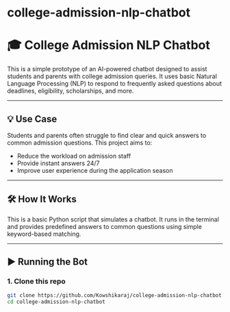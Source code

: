 # college-admission-nlp-chatbot
# 🎓 College Admission NLP Chatbot

This is a simple prototype of an AI-powered chatbot designed to assist students and parents with college admission queries. It uses basic Natural Language Processing (NLP) to respond to frequently asked questions about deadlines, eligibility, scholarships, and more.

---

## 💡 Use Case

Students and parents often struggle to find clear and quick answers to common admission questions. This project aims to:

- Reduce the workload on admission staff
- Provide instant answers 24/7
- Improve user experience during the application season

---

## 🛠️ How It Works

This is a basic Python script that simulates a chatbot. It runs in the terminal and provides predefined answers to common questions using simple keyword-based matching.

---

## ▶️ Running the Bot

### 1. Clone this repo

```bash
git clone https://github.com/Kowshikaraj/college-admission-nlp-chatbot.git
cd college-admission-nlp-chatbot

